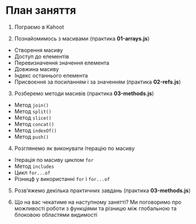 # План заняття

1. Пограємо в Kahoot

2. Познайомимось з масивами (практика **01-arrays.js**)

- Створення масиву
- Доступ до елементів
- Перевизначення значення елемента
- Довжина масиву
- Індекс останнього елемента
- Присвоєння за посиланням і за значенням (практика **02-refs.js**)

3. Розберемо методи масивів (практика **03-methods.js**)

- Метод `join()`
- Метод `split()`
- Метод `slice()`
- Метод `concat()`
- Метод `indexOf()`
- Метод `push()`

4. Розглянемо як виконувати ітерацію по масиву

- Ітерація по масиву циклом `for`
- Метод `includes`
- Цикл `for...of`
- Різницф у використанні `for` і `for...of`

5. Розв’яжемо декілька практичних завдань (практика **03-methods.js**)

6. Що на вас чекатиме на наступному занятті? Ми поговоримо про можливості роботи
   з функціями та різницю між глобальною та блоковою областями видимості
